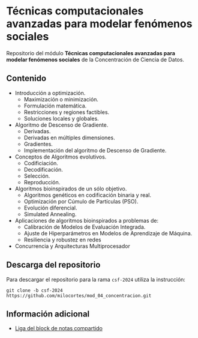 # Técnicas computacionales avanzadas para modelar fenómenos sociales

Repositorio del módulo **Técnicas computacionales avanzadas para modelar fenómenos sociales** de la Concentración de Ciencia de Datos.

## Contenido
* Introducción a optimización.
    - Maximización o minimización.
    - Formulación matemática.
    - Restricciones y regiones factibles.
    - Soluciones locales y globales.
* Algoritmo de Descenso de Gradiente.
    - Derivadas.
    - Derivadas en múltiples dimensiones.
    - Gradientes.
    - Implementación del algoritmo de Descenso de Gradiente.
* Conceptos de Algoritmos evolutivos.
    - Codificiación.
    - Decodificación.
    - Selección.
    - Reproducción.
* Algoritmos bioinspirados de un sólo objetivo.
    - Algoritmos genéticos en codificación binaria y real.
    - Optimización por Cúmulo de Partículas (PSO).
    - Evolución diferencial.
    - Simulated Annealing.
* Aplicaciones de algoritmos bioinspirados a problemas de:
    - Calibración de Modelos de Evaluación Integrada.
    - Ajuste de Hiperparámetros en Modelos de Aprendizaje de Máquina.
    - Resiliencia y robustez en redes
* Concurrencia y Arquitecturas Multiprocesador

## Descarga del repositorio

Para descargar el repositorio para la rama ```csf-2024``` utiliza la instrucción:

```
git clone -b csf-2024 https://github.com/milocortes/mod_04_concentracion.git
```

## Información adicional

* [Liga del block de notas compartido](https://pad.riseup.net/p/AgTXJvafveJKL0uStAXx)

